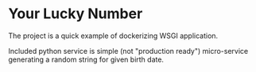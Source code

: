 # Your Lucky Number

The project is a quick example of dockerizing WSGI application.

Included python service is simple (not "production ready") micro-service generating a random string for given birth date.
